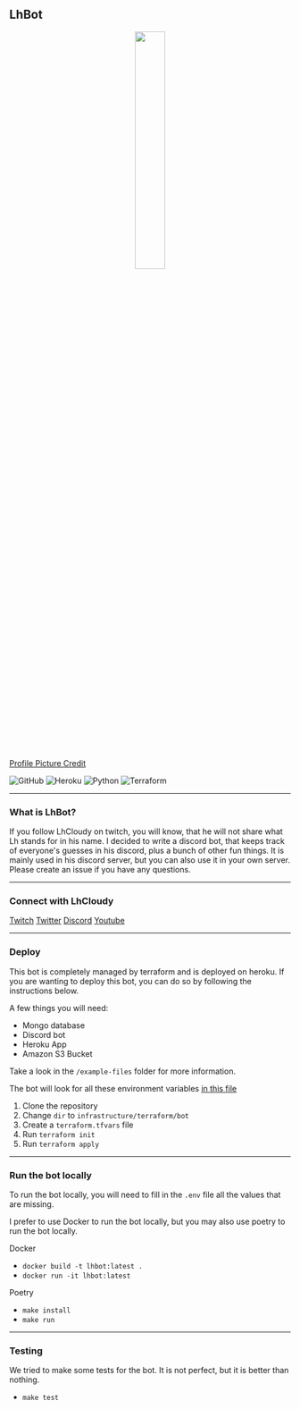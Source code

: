 ## LhBot

<p align="center" width="50%">
    <img width="33%" src="https://i.gyazo.com/632f0e60dc0535128971887acad98993.png">
</p>

[Profile Picture Credit](https://twitter.com/PetraYle)

![GitHub](https://img.shields.io/github/license/alexraskin/lhbot)
![Heroku](https://img.shields.io/badge/heroku-%23430098.svg?style=for-the-badge&logo=heroku&logoColor=white)
![Python](https://img.shields.io/badge/python-3670A0?style=for-the-badge&logo=python&logoColor=ffdd54)
![Terraform](https://img.shields.io/badge/terraform-%235835CC.svg?style=for-the-badge&logo=terraform&logoColor=white)

---
### What is LhBot?
If you follow LhCloudy on twitch, you will know, that he will not share what Lh stands for in his name. I decided to write a discord bot, that keeps track of everyone's guesses in his discord, plus a bunch of other fun things. It is mainly used in his discord server, but you can also use it in your own server. Please create an issue if you have any questions.

---
### Connect with LhCloudy
[Twitch](https://www.twitch.tv/lhcloudy27)
[Twitter](https://twitter.com/LhCloudy)
[Discord](https://discord.com/invite/jd6CZSj8jb)
[Youtube](https://www.youtube.com/channel/UC2CV-HWvIrMO4mUnYtNS-7A)

---
### Deploy
This bot is completely managed by terraform and is deployed on heroku. If you are wanting to deploy this bot, you can do so by following the instructions below.

A few things you will need:
- Mongo database 
- Discord bot
- Heroku App
- Amazon S3 Bucket

Take a look in the `/example-files` folder for more information.

The bot will look for all these environment variables [in this file](hhttps://github.com/alexraskin/lhbot/blob/main/infrastructure/terraform/bot/shared-envs.tf)

1. Clone the repository
2. Change `dir` to `infrastructure/terraform/bot`
3. Create a `terraform.tfvars` file
4. Run `terraform init`
5. Run `terraform apply`

___
### Run the bot locally
To run the bot locally, you will need to fill in the `.env` file all the values that are missing.

I prefer to use Docker to run the bot locally, but you may also use poetry to run the bot locally.

Docker
- `docker build -t lhbot:latest .`
- `docker run -it lhbot:latest` 

Poetry
- `make install`
- `make run`
___
### Testing
We tried to make some tests for the bot. It is not perfect, but it is better than nothing.
- `make test`
